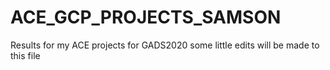 # ACE_GCP_PROJECTS_SAMSON
Results for my ACE projects for GADS2020
some little edits will be made to this file
